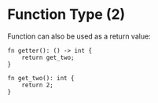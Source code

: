 # Function Type (2)

Function can also be used as a return value:

```
fn getter(): () -> int {
    return get_two;
}

fn get_two(): int {
    return 2;
}
```
